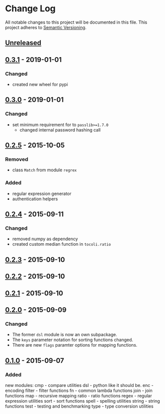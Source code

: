 # Change Log
All notable changes to this project will be documented in this file.
This project adheres to [Semantic Versioning](http://semver.org/).

## [Unreleased][unreleased]

## [0.3.1][0.3.1] - 2019-01-01
### Changed
* created new wheel for pypi

## [0.3.0][0.3.0] - 2019-01-01
### Changed
* set minimum requirement for to `passlib>=1.7.0`
    * changed internal password hashing call

## [0.2.5][0.2.5] - 2015-10-05
### Removed
* class `Match` from module `regrex`

### Added
* regular expression generator
* authentication helpers

## [0.2.4][0.2.4] - 2015-09-11
### Changed
* removed numpy as dependency
* created custom median function in `tocoli.ratio`

## [0.2.3][0.2.3] - 2015-09-10

## [0.2.2][0.2.2] - 2015-09-10

## [0.2.1][0.2.1] - 2015-09-10

## [0.2.0][0.2.0] - 2015-09-09
### Changed
* The former ``dsl`` module is now an own subpackage.
* The `keys` parameter notation for sorting functions changed.
* There are new `flags` paramter options for mapping functions.

## [0.1.0][0.1.0] - 2015-09-07
### Added
new modules:
    cmp - compare utilities
    dsl - python like it should be.
    enc - encoding
    filter - filter functions
    fn - common lambda functions
    join - join functions
    map - recursive mapping
    ratio - ratio functions
    regex - regular expression utilities
    sort - sort functions
    spell - spelling utilities
    string - string functions
    test - testing and benchmarking
    type - type conversion utilities

[unreleased]: https://github.com/tocoli/tocolib/tree/master
[0.3.1]: https://github.com/tocoli/tocolib/tree/0.3.0
[0.3.0]: https://github.com/tocoli/tocolib/tree/0.3.0
[0.2.5]: https://github.com/tocoli/tocolib/tree/0.2.5
[0.2.4]: https://github.com/tocoli/tocolib/tree/0.2.4
[0.2.3]: https://github.com/tocoli/tocolib/tree/0.2.3
[0.2.2]: https://github.com/tocoli/tocolib/tree/0.2.2
[0.2.1]: https://github.com/tocoli/tocolib/tree/0.2.1
[0.2.0]: https://github.com/tocoli/tocolib/tree/0.2.0
[0.1.0]: https://github.com/tocoli/tocolib/tree/0.1.0
